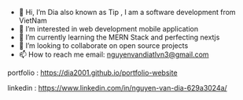 - 👋 Hi, I’m Dia also known as Tip , I am a software development from VietNam
- 👀 I’m interested in web development mobile application
- 🌱 I’m currently learning the MERN Stack and perfecting nextjs
- 💞️ I’m looking to collaborate on open source projects
- 📫 How to reach me email:      nguyenvandiatlvn3@gmail.com       

<!---
BreadcrumbsNVDiaDev/BreadcrumbsNVDiaDev is a ✨ special ✨ repository because its `README.md` (this file) appears on your GitHub profile.
You can click the Preview link to take a look at your changes.
--->
portfolio : https://dia2001.github.io/portfolio-website

linkedin : https://www.linkedin.com/in/nguyen-van-dia-629a3024a/
